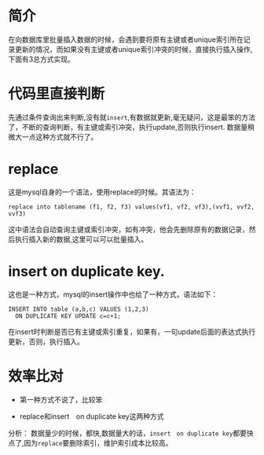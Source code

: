 # 简介
在向数据库里批量插入数据的时候，会遇到要将原有主键或者unique索引所在记录更新的情况，而如果没有主键或者unique索引冲突的时候，直接执行插入操作,下面有3总方式实现。

# 代码里直接判断
先通过条件查询出来判断,没有就`insert`,有数据就更新,毫无疑问，这是最笨的方法了，不断的查询判断，有主键或索引冲突，执行update,否则执行insert. 数据量稍微大一点这种方式就不行了。

# replace
这是mysql自身的一个语法，使用replace的时候。其语法为：
```
replace into tablename (f1, f2, f3) values(vf1, vf2, vf3),(vvf1, vvf2, vvf3)
```
这中语法会自动查询主键或索引冲突，如有冲突，他会先删除原有的数据记录，然后执行插入新的数据,这里可以可以批量插入。

# insert on duplicate key.
这也是一种方式，mysql的insert操作中也给了一种方式，语法如下：
```
INSERT INTO table (a,b,c) VALUES (1,2,3)
  ON DUPLICATE KEY UPDATE c=c+1;
```
在insert时判断是否已有主键或索引重复，如果有，一句update后面的表达式执行更新，否则，执行插入。

# 效率比对
+ 第一种方式不说了，比较笨

+ replace和insert　on duplicate key这两种方式

分析：
数据量少的时候，都快,数据量大的话，`insert　on duplicate key`都要快点了,因为`replace`要删除索引，维护索引成本比较高。